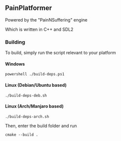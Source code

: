 ## PainPlatformer
Powered by the "PainNSuffering" engine

Which is written in C++ and SDL2

### Building
To build, simply run the script relevant to your platform

#### Windows

```
powershell ./build-deps.ps1
```

#### Linux (Debian/Ubuntu based)
```
./build-deps-deb.sh
```

#### Linux (Arch/Manjaro based)
```
./build-deps-arch.sh
```

Then, enter the build folder and run
```
cmake --build .
```